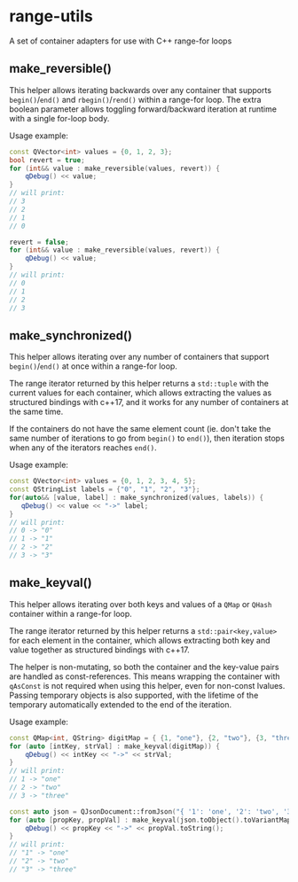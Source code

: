# range-utils
A set of container adapters for use with C++ range-for loops

## make_reversible()

This helper allows iterating backwards over any container that supports `begin()`/`end()` and `rbegin()`/`rend()` within a range-for loop.
The extra boolean parameter allows toggling forward/backward iteration at runtime with a single for-loop body.

Usage example:

```cpp
const QVector<int> values = {0, 1, 2, 3};
bool revert = true;
for (int&& value : make_reversible(values, revert)) {
    qDebug() << value;
}
// will print:
// 3
// 2
// 1
// 0

revert = false;
for (int&& value : make_reversible(values, revert)) {
    qDebug() << value;
}
// will print:
// 0
// 1
// 2
// 3
```

## make_synchronized()

This helper allows iterating over any number of containers that support `begin()`/`end()` at once within a range-for loop.

The range iterator returned by this helper returns a `std::tuple` with the current values for each container,
which allows extracting the values as structured bindings with c++17, and it works for any number of containers at the same time.

If the containers do not have the same element count (ie. don't take the same number of iterations to go from `begin()` to `end()`),
then iteration stops when any of the iterators reaches `end()`.

Usage example:

```cpp
const QVector<int> values = {0, 1, 2, 3, 4, 5};
const QStringList labels = {"0", "1", "2", "3"};
for(auto&& [value, label] : make_synchronized(values, labels)) {
   qDebug() << value << "->" label;
}
// will print:
// 0 -> "0"
// 1 -> "1"
// 2 -> "2"
// 3 -> "3"
```

## make_keyval()

This helper allows iterating over both keys and values of a `QMap` or `QHash` container within a range-for loop.

The range iterator returned by this helper returns a `std::pair<key,value>` for each element in the container,
which allows extracting both key and value together as structured bindings with c++17.

The helper is non-mutating, so both the container and the key-value pairs are handled as const-references.
This means wrapping the container with `qAsConst` is not required when using this helper, even for non-const lvalues.
Passing temporary objects is also supported, with the lifetime of the temporary automatically extended
to the end of the iteration.

Usage example:

```cpp
const QMap<int, QString> digitMap = { {1, "one"}, {2, "two"}, {3, "three"} };
for (auto [intKey, strVal] : make_keyval(digitMap)) {
    qDebug() << intKey << "->" << strVal;
}
// will print:
// 1 -> "one"
// 2 -> "two"
// 3 -> "three"

const auto json = QJsonDocument::fromJson("{ '1': 'one', '2': 'two', '3': 'three' }");
for (auto [propKey, propVal] : make_keyval(json.toObject().toVariantMap())) {
    qDebug() << propKey << "->" << propVal.toString();
}
// will print:
// "1" -> "one"
// "2" -> "two"
// "3" -> "three"
```
